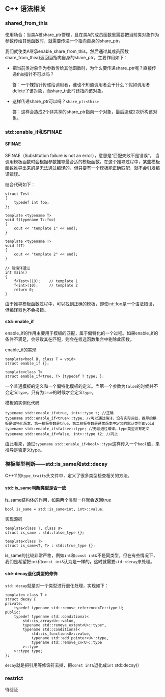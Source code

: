 ## C++ 语法相关

### shared_from_this
使用场合：当类A被share_ptr管理，且在类A的成员函数里需要把当前类对象作为参数传给其他函数时，就需要传递一个指向自身的share_ptr。

我们就使类A继承enable_share_from_this，然后通过其成员函数share_from_this()返回当指向自身的share_ptr。主要作用如下：

- 把当前类对象作为参数传给其他函数时，为什么要传递share_ptr呢？直接传递this指针不可以吗？

    答：一个裸指针传递给调用者，谁也不知道调用者会干什么？假如调用者delete了该对象，而share_tr此时还指向该对象。

- 这样传递share_ptr可以吗？`share_ptr<this>`

    答：这样会造成2个非共享的share_ptr指向一个对象，最后造成2次析构该对象。

### std::enable_if和SFINAE
#### SFINAE
SFINAE（Substitution failure is not an error），意思是“匹配失败不是错误”。
当调用模板函数时会根据参数推导最合适的模板函数。在这个推导过程中，某些模板函数推导出来的是无法通过编译的，但只要有一个模板能正确匹配，就不会引发编译错误。

结合代码如下：
```
struct Test
{
    typedef int foo;
};

template <typename T>
void f(typename T::foo)
{
    cout << "template 1" << endl;
}

template <typename T>
void f(T)
{
    cout << "template 2" << endl;
}

// 能编译通过
int main()
{
    f<Test>(10);    // template 1
    f<int>(10);     // template 2
    return 0;
}
```
由于推导模板函数过程中，可以找到正确的模板，即使int::foo是一个语法错误，但编译器也不会报错。

#### std::enable_if
enable_if的作用主要用于模板的匹配，属于偏特化的一个过程。如果enable_if的条件不满足，会导致其在匹配，则会在候选函数集合中剔除此函数。

enable_if的实现
```
template<bool B, class T = void>
struct enable_if {};

template<class T>
struct enable_if<true, T> {typedef T type; };
```
一个普通模板的定义和一个偏特化模板的定义。当第一个参数为`false`的时候并不会定义`type`，只有为`true`的时候才会定义`type`。

模板的实例化代码
```
typename std::enable_if<true, int>::type t; //正确
typename std::enable_if<true>::type; //可以通过编译，没有实际用处，推导的模板是偏特化版本，第一模板参数是true，第二模板参数是通常版本中定义的默认类型即void
typename std::enable_if<false>::type; //无法通过编译，type类型没有定义
typename std::enable_if<false, int>::type t2; //同上
```
由此看来，通过`typename std::enable_if<bool>::type`这样传入一个`bool`值，来推导是否定义type。

### 模板类型判断——std::is_same和std::decay
C++11的`type_traits`头文件中，定义了很多类型检查相关的方法。

#### std::is_same判断类型是否一致
is_same结构体的作用，如果两个类型一样就会返回true
```
bool is_same = std::is_same<int, int>::value;
```
实现源码
```
template<class T, class U>
struct is_same : std::false_type {};

template<class T>
struct is_same<T, T> : std::true_type {};
```
is_same的比较非常严格，例如`int`和`const int&`不是同类型。但在有些情况下，我们是希望把`int`和`const int&`认为是一样的，这时就需要`std::decay`来处理。
#### std::decay退化类型的修饰
`std::decay`就是对一个类型进行退化处理，实现如下：
```
template< class T >
struct decay {
private:
    typedef typename std::remove_reference<T>::type U;
public:
    typedef typename std::conditional< 
        std::is_array<U>::value,
        typename std::remove_extent<U>::type*,
        typename std::conditional< 
            std::is_function<U>::value,
            typename std::add_pointer<U>::type,
            typename std::remove_cv<U>::type
        >::type
    >::type type;
};
```
`decay`就是把引用等修饰符去掉，把`const int&`退化成`int`
std::decay()

### restrict
待验证
